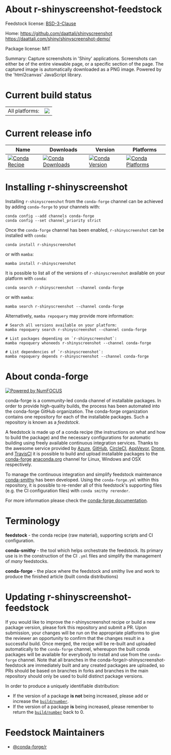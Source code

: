 About r-shinyscreenshot-feedstock
=================================

Feedstock license: [BSD-3-Clause](https://github.com/conda-forge/r-shinyscreenshot-feedstock/blob/main/LICENSE.txt)

Home: https://github.com/daattali/shinyscreenshot https://daattali.com/shiny/shinyscreenshot-demo/

Package license: MIT

Summary: Capture screenshots in 'Shiny' applications. Screenshots can either be of the entire viewable page, or a specific section of the page. The captured image is automatically downloaded as a PNG image. Powered by the 'html2canvas' JavaScript library.

Current build status
====================


<table><tr><td>All platforms:</td>
    <td>
      <a href="https://dev.azure.com/conda-forge/feedstock-builds/_build/latest?definitionId=14423&branchName=main">
        <img src="https://dev.azure.com/conda-forge/feedstock-builds/_apis/build/status/r-shinyscreenshot-feedstock?branchName=main">
      </a>
    </td>
  </tr>
</table>

Current release info
====================

| Name | Downloads | Version | Platforms |
| --- | --- | --- | --- |
| [![Conda Recipe](https://img.shields.io/badge/recipe-r--shinyscreenshot-green.svg)](https://anaconda.org/conda-forge/r-shinyscreenshot) | [![Conda Downloads](https://img.shields.io/conda/dn/conda-forge/r-shinyscreenshot.svg)](https://anaconda.org/conda-forge/r-shinyscreenshot) | [![Conda Version](https://img.shields.io/conda/vn/conda-forge/r-shinyscreenshot.svg)](https://anaconda.org/conda-forge/r-shinyscreenshot) | [![Conda Platforms](https://img.shields.io/conda/pn/conda-forge/r-shinyscreenshot.svg)](https://anaconda.org/conda-forge/r-shinyscreenshot) |

Installing r-shinyscreenshot
============================

Installing `r-shinyscreenshot` from the `conda-forge` channel can be achieved by adding `conda-forge` to your channels with:

```
conda config --add channels conda-forge
conda config --set channel_priority strict
```

Once the `conda-forge` channel has been enabled, `r-shinyscreenshot` can be installed with `conda`:

```
conda install r-shinyscreenshot
```

or with `mamba`:

```
mamba install r-shinyscreenshot
```

It is possible to list all of the versions of `r-shinyscreenshot` available on your platform with `conda`:

```
conda search r-shinyscreenshot --channel conda-forge
```

or with `mamba`:

```
mamba search r-shinyscreenshot --channel conda-forge
```

Alternatively, `mamba repoquery` may provide more information:

```
# Search all versions available on your platform:
mamba repoquery search r-shinyscreenshot --channel conda-forge

# List packages depending on `r-shinyscreenshot`:
mamba repoquery whoneeds r-shinyscreenshot --channel conda-forge

# List dependencies of `r-shinyscreenshot`:
mamba repoquery depends r-shinyscreenshot --channel conda-forge
```


About conda-forge
=================

[![Powered by
NumFOCUS](https://img.shields.io/badge/powered%20by-NumFOCUS-orange.svg?style=flat&colorA=E1523D&colorB=007D8A)](https://numfocus.org)

conda-forge is a community-led conda channel of installable packages.
In order to provide high-quality builds, the process has been automated into the
conda-forge GitHub organization. The conda-forge organization contains one repository
for each of the installable packages. Such a repository is known as a *feedstock*.

A feedstock is made up of a conda recipe (the instructions on what and how to build
the package) and the necessary configurations for automatic building using freely
available continuous integration services. Thanks to the awesome service provided by
[Azure](https://azure.microsoft.com/en-us/services/devops/), [GitHub](https://github.com/),
[CircleCI](https://circleci.com/), [AppVeyor](https://www.appveyor.com/),
[Drone](https://cloud.drone.io/welcome), and [TravisCI](https://travis-ci.com/)
it is possible to build and upload installable packages to the
[conda-forge](https://anaconda.org/conda-forge) [anaconda.org](https://anaconda.org/)
channel for Linux, Windows and OSX respectively.

To manage the continuous integration and simplify feedstock maintenance
[conda-smithy](https://github.com/conda-forge/conda-smithy) has been developed.
Using the ``conda-forge.yml`` within this repository, it is possible to re-render all of
this feedstock's supporting files (e.g. the CI configuration files) with ``conda smithy rerender``.

For more information please check the [conda-forge documentation](https://conda-forge.org/docs/).

Terminology
===========

**feedstock** - the conda recipe (raw material), supporting scripts and CI configuration.

**conda-smithy** - the tool which helps orchestrate the feedstock.
                   Its primary use is in the construction of the CI ``.yml`` files
                   and simplify the management of *many* feedstocks.

**conda-forge** - the place where the feedstock and smithy live and work to
                  produce the finished article (built conda distributions)


Updating r-shinyscreenshot-feedstock
====================================

If you would like to improve the r-shinyscreenshot recipe or build a new
package version, please fork this repository and submit a PR. Upon submission,
your changes will be run on the appropriate platforms to give the reviewer an
opportunity to confirm that the changes result in a successful build. Once
merged, the recipe will be re-built and uploaded automatically to the
`conda-forge` channel, whereupon the built conda packages will be available for
everybody to install and use from the `conda-forge` channel.
Note that all branches in the conda-forge/r-shinyscreenshot-feedstock are
immediately built and any created packages are uploaded, so PRs should be based
on branches in forks and branches in the main repository should only be used to
build distinct package versions.

In order to produce a uniquely identifiable distribution:
 * If the version of a package **is not** being increased, please add or increase
   the [``build/number``](https://docs.conda.io/projects/conda-build/en/latest/resources/define-metadata.html#build-number-and-string).
 * If the version of a package **is** being increased, please remember to return
   the [``build/number``](https://docs.conda.io/projects/conda-build/en/latest/resources/define-metadata.html#build-number-and-string)
   back to 0.

Feedstock Maintainers
=====================

* [@conda-forge/r](https://github.com/conda-forge/r/)


